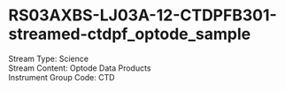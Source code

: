 # RS03AXBS-LJ03A-12-CTDPFB301-streamed-ctdpf_optode_sample

Stream Type: Science<br>
Stream Content: Optode Data Products<br>
Instrument Group Code: CTD<br>

